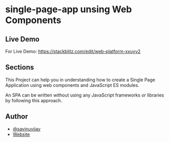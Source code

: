 # single-page-app unsing Web Components

## Live Demo

For Live Demo: https://stackblitz.com/edit/web-platform-xxuyv2

## Sections

This Project can help you in understanding how to create a Single Page
Application using web components and JavaScript ES modules.

An SPA can be written without using any JavaScript frameworks or libraries by following this approach.

## Author

-   [@savinuvijay](https://github.com/savinuvijay)
-   [Website](https://www.savinuvijay.com)
